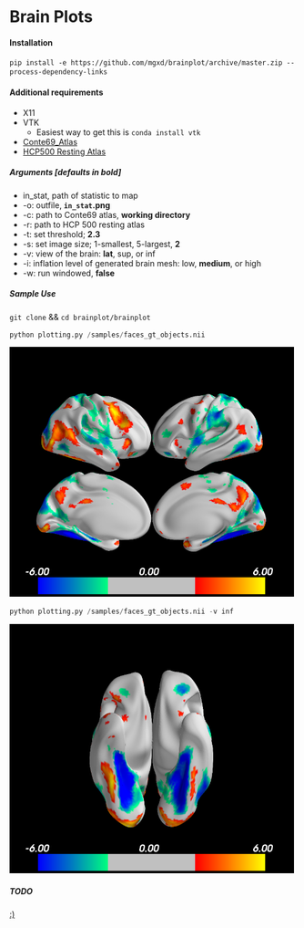 # Brain Plots


#### Installation

```
pip install -e https://github.com/mgxd/brainplot/archive/master.zip --process-dependency-links
```

#### Additional requirements
* X11
* VTK
  * Easiest way to get this is `conda install vtk`
* [Conte69_Atlas](https://github.com/mgxd/brainplot/tree/master/brainplot/Conte69_Atlas)
* [HCP500 Resting Atlas](https://www.dropbox.com/s/avlpaav34bzs6u9/rfMRI_REST1_LR_Atlas.dtseries.nii?dl=0)

##### Arguments [defaults in bold]
  * in_stat, path of statistic to map
  * -o: outfile, **`in_stat`.png**
  * -c: path to Conte69 atlas, **working directory**
  * -r: path to HCP 500 resting atlas
  * -t: set threshold; **2.3**
  * -s: set image size; 1-smallest, 5-largest, **2**
  * -v: view of the brain: **lat**, sup, or inf
  * -i: inflation level of generated brain mesh: low, **medium**, or high
  * -w: run windowed, **false**

##### Sample Use
`git clone` && `cd brainplot/brainplot`

```python
python plotting.py /samples/faces_gt_objects.nii
```
<img src=doc/sample/lateral_split_face_gt_object.png width=500px>

```python
python plotting.py /samples/faces_gt_objects.nii -v inf
```
<img src=doc/sample/inferior_face_gt_object.png width=500px>



##### TODO
[:)](https://github.com/mgxd/brainplot/projects/1)
